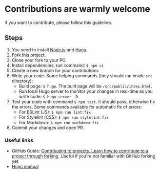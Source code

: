 # Contributions are warmly welcome

If you want to contribute, please follow this guideline.

## Steps

1. You need to install [Node.js](https://nodejs.org/en/download) and [Hugo](https://gohugo.io/installation/).
2. Fork this project.
3. Clone your fork to your PC.
4. Install dependencies, run command: `$ npm ci`
5. Create a new branch for your contributions
6. Write your code. Some helping commands (they should run inside `src` directory):
   * Build page: `$ hugo`. The built page will be `/src/public/index.html`.
   * Run local Hugo server to monitor your changes in real-time as you write code: `$ hugo server -D`
7. Test your code with command `$ npm test`. It should pass, otherwise fix the errors. Some commands available for
   automatic fix of errors:
   * For ESLint (JS): `$ npm run lint:fix`
   * For Stylelint (CSS): `$ npm run stylelint:fix`
   * For Markdown: `$ npm run markdown:fix`
8. Commit your changes and open PR.

### Useful links

* GitHub
  Guide: [Contributing to projects. Learn how to contribute to a project through forking.](https://docs.github.com/en/get-started/quickstart/contributing-to-projects)
  Useful if you're not familiar with GitHub forking yet.
* [Hugo manual](https://gohugo.io/documentation/)
